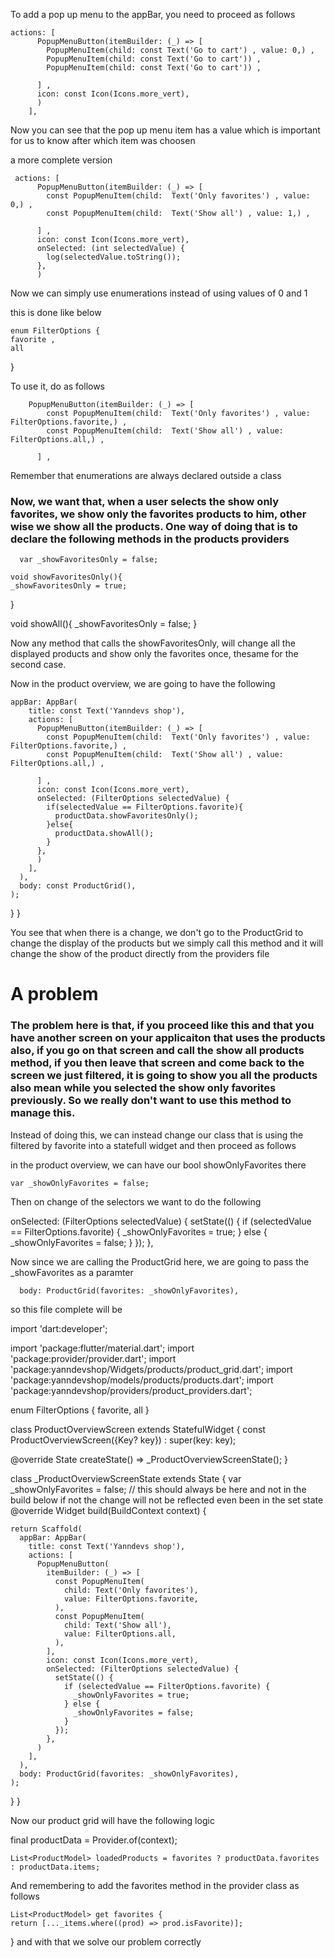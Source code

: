 To add a pop up menu to the appBar, you need to proceed as follows

    actions: [
          PopupMenuButton(itemBuilder: (_) => [
            PopupMenuItem(child: const Text('Go to cart') , value: 0,) ,
            PopupMenuItem(child: const Text('Go to cart')) ,
            PopupMenuItem(child: const Text('Go to cart')) ,
  
          ] ,
          icon: const Icon(Icons.more_vert),
          )
        ],

Now you can see that the pop up menu item has a value which is important for us to know after which item was choosen


a more complete version

     actions: [
          PopupMenuButton(itemBuilder: (_) => [
            const PopupMenuItem(child:  Text('Only favorites') , value: 0,) ,
            const PopupMenuItem(child:  Text('Show all') , value: 1,) ,
  
          ] ,
          icon: const Icon(Icons.more_vert),
          onSelected: (int selectedValue) {
            log(selectedValue.toString());
          },
          )

Now we can simply use enumerations instead of using values of 0 and 1

this is done like below

    enum FilterOptions {
    favorite , 
    all
}

To use it, do as follows

        PopupMenuButton(itemBuilder: (_) => [
            const PopupMenuItem(child:  Text('Only favorites') , value: FilterOptions.favorite,) ,
            const PopupMenuItem(child:  Text('Show all') , value: FilterOptions.all,) ,
  
          ] ,
Remember that enumerations are always declared outside a class

### Now, we want that, when a user selects the show only favorites, we show only the favorites products to him, other wise we show all the products. One way of doing that is to declare the following methods in the products providers

      var _showFavoritesOnly = false;

    void showFavoritesOnly(){
    _showFavoritesOnly = true;
  }

  void showAll(){
    _showFavoritesOnly = false;
  }

Now any method that calls the showFavoritesOnly, will change all the displayed products and show only the favorites once, thesame for the second case.

Now in the product overview, we are going to have the following

    appBar: AppBar(
        title: const Text('Yanndevs shop'),
        actions: [
          PopupMenuButton(itemBuilder: (_) => [
            const PopupMenuItem(child:  Text('Only favorites') , value: FilterOptions.favorite,) ,
            const PopupMenuItem(child:  Text('Show all') , value: FilterOptions.all,) ,
  
          ] ,
          icon: const Icon(Icons.more_vert),
          onSelected: (FilterOptions selectedValue) {
            if(selectedValue == FilterOptions.favorite){
              productData.showFavoritesOnly();
            }else{
              productData.showAll();
            }
          },
          )
        ],
      ),
      body: const ProductGrid(),
    );
  }
}

You see that when there is a change, we don't go to the ProductGrid to change the display of the products but we simply call this method and it will change the show of the product directly from the providers file

# A problem

### The problem here is that, if you proceed like this and that you have another screen on your applicaiton that uses the products also, if you go on that screen and call the show all products method, if you then leave that screen and come back to the screen we just filtered, it is going to show you all the products also mean while you selected the show only favorites previously. So we really don't want to use this method to manage this. 

Instead of doing this, we can instead change our class that is using the filtered by favorite into a statefull widget and then proceed as follows

in the product overview, we can have our bool showOnlyFavorites there

    var _showOnlyFavorites = false;
Then on change of the selectors we want to do the following

  onSelected: (FilterOptions selectedValue) {
              setState(() {
                if (selectedValue == FilterOptions.favorite) {
                  _showOnlyFavorites = true;
                } else {
                  _showOnlyFavorites = false;
                }
              });
            },

Now since we are calling the ProductGrid here, we are going to pass the _showFavorites as a paramter

      body: ProductGrid(favorites: _showOnlyFavorites),
so this file complete will be

  import 'dart:developer';

import 'package:flutter/material.dart';
import 'package:provider/provider.dart';
import 'package:yanndevshop/Widgets/products/product_grid.dart';
import 'package:yanndevshop/models/products/products.dart';
import 'package:yanndevshop/providers/product_providers.dart';

enum FilterOptions { favorite, all }

class ProductOverviewScreen extends StatefulWidget {
  const ProductOverviewScreen({Key? key}) : super(key: key);

  @override
  State<ProductOverviewScreen> createState() => _ProductOverviewScreenState();
}

class _ProductOverviewScreenState extends State<ProductOverviewScreen> {
      var _showOnlyFavorites = false; // this should always be here and not in the build below if not the change will not be reflected even been in the set state
  @override
  Widget build(BuildContext context) {


    return Scaffold(
      appBar: AppBar(
        title: const Text('Yanndevs shop'),
        actions: [
          PopupMenuButton(
            itemBuilder: (_) => [
              const PopupMenuItem(
                child: Text('Only favorites'),
                value: FilterOptions.favorite,
              ),
              const PopupMenuItem(
                child: Text('Show all'),
                value: FilterOptions.all,
              ),
            ],
            icon: const Icon(Icons.more_vert),
            onSelected: (FilterOptions selectedValue) {
              setState(() {
                if (selectedValue == FilterOptions.favorite) {
                  _showOnlyFavorites = true;
                } else {
                  _showOnlyFavorites = false;
                }
              });
            },
          )
        ],
      ),
      body: ProductGrid(favorites: _showOnlyFavorites),
    );
  }
}


Now our product grid will have the following logic

  final productData = Provider.of<Products>(context);

    List<ProductModel> loadedProducts = favorites ? productData.favorites : productData.items;
And remembering to add the favorites method in the provider class as follows

    List<ProductModel> get favorites {
    return [..._items.where((prod) => prod.isFavorite)];
  }
and with that we solve our problem correctly